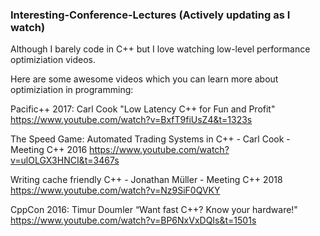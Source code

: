 ### Interesting-Conference-Lectures (Actively updating as I watch)
Although I barely code in C++ but I love watching low-level performance optimiziation videos. 

Here are some awesome videos which you can learn more about optimiziation in programming:

Pacific++ 2017: Carl Cook "Low Latency C++ for Fun and Profit"
https://www.youtube.com/watch?v=BxfT9fiUsZ4&t=1323s

The Speed Game: Automated Trading Systems in C++ - Carl Cook - Meeting C++ 2016
https://www.youtube.com/watch?v=ulOLGX3HNCI&t=3467s

Writing cache friendly C++ - Jonathan Müller - Meeting C++ 2018
https://www.youtube.com/watch?v=Nz9SiF0QVKY

CppCon 2016: Timur Doumler “Want fast C++? Know your hardware!"
https://www.youtube.com/watch?v=BP6NxVxDQIs&t=1501s
